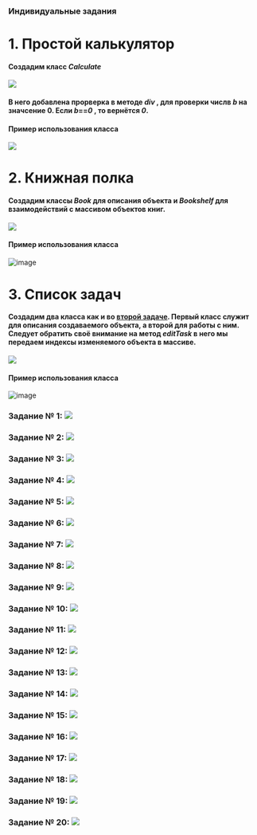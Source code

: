 ### Индивидуальные задания

# 1. Простой калькулятор

#### Создадим класс _Calculate_ 
![](https://github.com/Danilzone/qwerty/blob/main/part3/screens/1.png)

#### В него добавлена прорверка в методе _div_ , для проверки числв _b_ на значсение 0. Если _b_==_0_ , то вернётся _0_.
#### Пример использования класса 
![](https://github.com/user-attachments/assets/2619ff02-e1e2-4368-8854-1f18d2937ee7)


# 2. Книжная полка

#### Создадим классы _Book_ для описания объекта и _Bookshelf_ для взаимодействий с массивом объектов книг.
![](https://github.com/Danilzone/qwerty/blob/main/part3/screens/2.png)
#### Пример использования класса 
![image](https://github.com/user-attachments/assets/65c2e935-2e7f-4e45-9e08-732e48ab0d32)


# 3. Список задач

#### Создадим два класса как и во [второй задаче](#2-книжная-полка). Первый класс служит для описания создаваемого объекта, а второй для работы с ним. Следует обратить своё внимание на метод _editTask_ в него мы передаем индексы изменяемого объекта в массиве.
![](https://github.com/Danilzone/qwerty/blob/main/part3/screens/3.png)
#### Пример использования класса 
![image](https://github.com/user-attachments/assets/6d2a27eb-814a-4791-ac49-7b17d9ed35c1)


### Задание № 1: ![](https://github.com/ilia24107/-/blob/main/screeenshots/1.PNG)
### Задание № 2: ![](https://github.com/ilia24107/-/blob/main/screeenshots/2.PNG)
### Задание № 3: ![](https://github.com/ilia24107/-/blob/main/screeenshots/3.PNG)
### Задание № 4: ![](https://github.com/ilia24107/-/blob/main/screeenshots/4.PNG)
### Задание № 5: ![](https://github.com/ilia24107/-/blob/main/screeenshots/5.PNG)
### Задание № 6: ![](https://github.com/ilia24107/-/blob/main/screeenshots/6.PNG)
### Задание № 7: ![](https://github.com/ilia24107/-/blob/main/screeenshots/7.PNG)
### Задание № 8: ![](https://github.com/ilia24107/-/blob/main/screeenshots/8.PNG)
### Задание № 9: ![](https://github.com/ilia24107/-/blob/main/screeenshots/9.PNG)
### Задание № 10: ![](https://github.com/ilia24107/-/blob/main/screeenshots/10.PNG)
### Задание № 11: ![](https://github.com/ilia24107/-/blob/main/screeenshots/11.PNG)
### Задание № 12: ![](https://github.com/ilia24107/-/blob/main/screeenshots/12.PNG)
### Задание № 13: ![](https://github.com/ilia24107/-/blob/main/screeenshots/13.PNG)
### Задание № 14: ![](https://github.com/ilia24107/-/blob/main/screeenshots/14.PNG)
### Задание № 15: ![](https://github.com/ilia24107/-/blob/main/screeenshots/15.PNG)
### Задание № 16: ![](https://github.com/ilia24107/-/blob/main/screeenshots/16.PNG)
### Задание № 17: ![](https://github.com/ilia24107/-/blob/main/screeenshots/17.PNG)
### Задание № 18: ![](https://github.com/ilia24107/-/blob/main/screeenshots/18.PNG)
### Задание № 19: ![](https://github.com/ilia24107/-/blob/main/screeenshots/19.PNG)
### Задание № 20: ![](https://github.com/ilia24107/-/blob/main/screeenshots/20.PNG)
